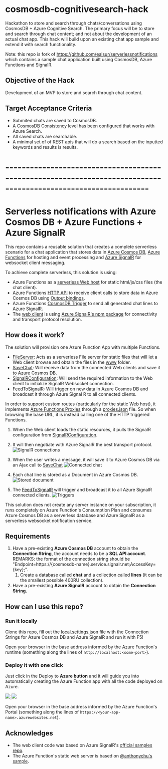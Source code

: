 # cosmosdb-cognitivesearch-hack

Hackathon to store and search through chats/conversations using  CosmosDB + Azure Cognitive Search.
The primary focus will be to store and search through chat content; and not about the development of an actual chat app.  This hack will build upon an existing chat app sample and extend it with search functionality.  

Note: this repo is fork of https://github.com/ealsur/serverlessnotifications which contains a sample chat application built using CosmosDB, Azure Functions and SignalR.  

## Objective of the Hack
Development of an MVP to store and search through chat content.

## Target Acceptance Criteria
- Submited chats are saved to CosmosDB.
- A CosmosDB Consistency level has been configured that works with Azure Search.
- All saved chats are searchable.
- A minimal set of of REST apis that will do a search based on the inputted keywords and results is results.

# ---------------------------------------------------------------------------------------------------------------
# Serverless notifications with Azure Cosmos DB + Azure Functions + Azure SignalR

This repo contains a reusable solution that creates a complete serverless scenario for a chat application that stores data in [Azure Cosmos DB](https://docs.microsoft.com/azure/cosmos-db/introduction), [Azure Functions](https://azure.microsoft.com/services/functions/) for hosting and event processing and [Azure SignalR](https://docs.microsoft.com/azure/azure-signalr/signalr-overview) for websocket client messaging.

To achieve complete serverless, this solution is using:

* Azure Functions as a [serverless Web host](https://github.com/ealsur/serverlessnotifications/blob/master/src/function/ChangeFeedSignalR/Functions/FileServer.cs) for static html/js/css files (the chat client). 
* Azure Functions [HTTP API](https://github.com/ealsur/serverlessnotifications/blob/master/src/function/ChangeFeedSignalR/Functions/SaveChat.cs) to receive client calls to store data in Azure Cosmos DB using [Output bindings](https://docs.microsoft.com/azure/azure-functions/functions-bindings-cosmosdb#output).
* Azure Functions [CosmosDB Trigger](https://github.com/ealsur/serverlessnotifications/blob/master/src/function/ChangeFeedSignalR/Functions/FeedToSignalR.cs) to send all generated chat lines to Azure SignalR.
* The [web client](https://github.com/ealsur/serverlessnotifications/blob/master/src/function/ChangeFeedSignalR/www/index.html) is using [Azure SignalR's npm package](https://www.npmjs.com/package/@aspnet/signalr) for connectivity and transport protocol resolution.

## How does it work?

The solution will provision one Azure Function App with multiple Functions. 

* [FileServer](https://github.com/ealsur/serverlessnotifications/blob/master/src/function/ChangeFeedSignalR/Functions/FileServer.cs): Acts as a serverless File server for static files that will let a Web client browse and obtain the files in the [www](https://github.com/ealsur/serverlessnotifications/tree/master/src/function/ChangeFeedSignalR/www) folder.
* [SaveChat](https://github.com/ealsur/serverlessnotifications/blob/master/src/function/ChangeFeedSignalR/Functions/SaveChat.cs): Will receive data from the connected Web clients and save it to Azure Cosmos DB.
* [SignalRConfiguration](https://github.com/ealsur/serverlessnotifications/blob/master/src/function/ChangeFeedSignalR/Functions/SignalRConfiguration.cs): Will send the required information to the Web client to initialize SignalR Websocket connection.
* [FeedToSignalR](https://github.com/ealsur/serverlessnotifications/blob/master/src/function/ChangeFeedSignalR/Functions/FeedToSignalR.cs): Will trigger on new data in Azure Cosmos DB and broadcast it through Azure Signal R to all connected clients.

In order to support custom routes (particularly for the static Web host), it implements [Azure Functions Proxies](https://docs.microsoft.com/azure/azure-functions/functions-proxies) through a [proxies.json](https://github.com/ealsur/serverlessnotifications/blob/master/src/function/ChangeFeedSignalR/proxies.json) file. So when browsing the base URL, it is instead calling one of the HTTP triggered Functions.

1. When the Web client loads the static resources, it pulls the SignalR configuration from [SignalRConfiguration](https://github.com/ealsur/serverlessnotifications/blob/master/src/function/ChangeFeedSignalR/Functions/SignalRConfiguration.cs).
2. It will then negotiate with Azure SignalR the best transport protocol.
![SignalR connections](./images/signalr.png)

3. When the user writes a message, it will save it to Azure Cosmos DB via an Ajax call to [SaveChat](https://github.com/ealsur/serverlessnotifications/blob/master/src/function/ChangeFeedSignalR/Functions/SaveChat.cs)
![Connected chat](./images/chat.png)

4. Each chat line is stored as a Document in Azure Cosmos DB.
![Stored document](./images/db.png)

5. The [FeedToSignalR](https://github.com/ealsur/serverlessnotifications/blob/master/src/function/ChangeFeedSignalR/Functions/FeedToSignalR.cs) will trigger and broadcast it to all Azure SignalR connected clients.
![Triggers](./images/invocation.png)

This solution does not create any server instance on your subscription, it runs completely on Azure Function's Consumption Plan and consumes Azure Cosmos DB as a serverless database and Azure SignalR as a serverless websocket notification service.

## Requirements

1. Have a pre-existing **Azure Cosmos DB** account to obtain the **Connection String**, the account needs to be a **SQL API account**. REMARKS: the format of the connection string should be "Endpoint=https://{cosmosdb-name}.service.signalr.net;AccessKey={key};".
    1. Create a database called **chat** and a collection called **lines** (it can be the smallest possible 400RU collection).
2. Have a pre-existing **Azure SignalR** account to obtain the **Connection String**.

## How can I use this repo?

### Run it locally

Clone this repo, fill out the [local.settings.json](https://github.com/ealsur/serverlessnotifications/blob/master/src/function/ChangeFeedSignalR/local.settings.json) file with the Connection Strings for Azure Cosmos DB and Azure SignalR and run it with F5!

Open your browser in the base address informed by the Azure Function's runtime (something along the lines of `http://localhost:<some-port>`).

### Deploy it with one click

Just click in the Deploy to **Azure button** and it will guide you into automatically creating the Azure Function app with all the code deployed on Azure.

<a href="https://portal.azure.com/#create/Microsoft.Template/uri/https%3A%2F%2Fraw.githubusercontent.com%2Fealsur%2Fserverlessnotifications%2Fmaster%2Fazuredeploy.json" target="_blank">
    <img src="http://azuredeploy.net/deploybutton.png"/>
</a>
<a href="http://armviz.io/#/?load=https%3A%2F%2Fraw.githubusercontent.com%2Fealsur%2Fserverlessnotifications%2Fmaster%2Fazuredeploy.json" target="_blank">
    <img src="http://armviz.io/visualizebutton.png"/>
</a>

Open your browser in the base address informed by the Azure Function's Portal (something along the lines of `https://<your-app-name>.azurewebsites.net`).

## Acknowledges

* The web client code was based on Azure SignalR's [official samples repo](https://github.com/aspnet/AzureSignalR-samples/).
* The Azure Function's static web server is based on [@anthonychu's sample](https://github.com/anthonychu/azure-functions-static-file-server).
